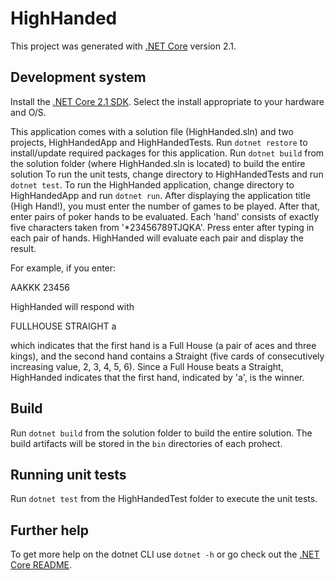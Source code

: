 # HighHanded

This project was generated with [.NET Core](https://github.com/microsoft/dotnet) version 2.1.

## Development system

Install the [.NET Core 2.1 SDK](https://dotnet.microsoft.com/download/dotnet-core/2.1).
Select the install appropriate to your hardware and O/S.

This application comes with a solution file (HighHanded.sln) and two projects, HighHandedApp and HighHandedTests.
Run `dotnet restore` to install/update required packages for this application.
Run `dotnet build` from the solution folder (where HighHanded.sln is located) to build the entire solution
To run the unit tests, change directory to HighHandedTests and run `dotnet test`.
To run the HighHanded application, change directory to HighHandedApp and run
`dotnet run`. After displaying the application title (High Hand!),
you must enter the number of games to be played. After that, enter pairs of poker hands to be evaluated.
Each 'hand' consists of exactly five characters taken from '*23456789TJQKA'. Press enter after typing in each pair
of hands. HighHanded will evaluate each pair and display the result.

For example, if you enter:

AAKKK 23456

HighHanded will respond with

FULLHOUSE STRAIGHT a

which indicates that the first hand is a Full House (a pair of aces and three kings), and the second hand contains a
Straight (five cards of consecutively increasing value, 2, 3, 4, 5, 6). Since a Full House beats a Straight,
HighHanded indicates that the first hand, indicated by 'a', is the winner.


## Build

Run `dotnet build` from the solution folder to build the entire solution. The build artifacts will be stored in the 
`bin` directories of each prohect.

## Running unit tests

Run `dotnet test` from the HighHandedTest folder to execute the unit tests.

## Further help

To get more help on the dotnet CLI use `dotnet -h` or go check out the [.NET Core README](https://github.com/Microsoft/dotnet/blob/master/README.md).
